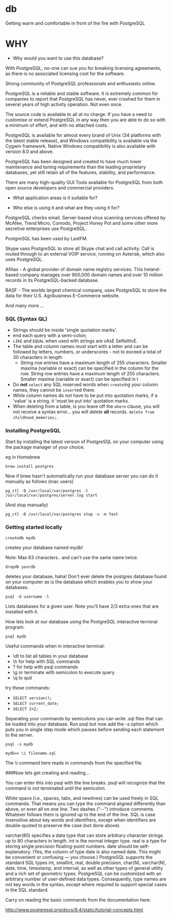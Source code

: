 # db
Getting warm and comfortable in front of the fire with PostgreSQL

# WHY
* Why would you want to use this database?

With PostgreSQL, no-one can sue you for breaking licensing agreements, as there is no associated licensing cost for the software.

Strong community of PostgreSQL professionals and enthusiasts online.

PostgreSQL is a reliable and stable software. It is extremely common for companies to report that PostgreSQL has never, ever crashed for them in several years of high activity operation. Not even once.

The source code is available to all at no charge. If you have a need to customise or extend PostgreSQL in any way then you are able to do so with a minimum of effort, and with no attached costs.

PostgreSQL is available for almost every brand of Unix (34 platforms with the latest stable release), and Windows compatibility is available via the Cygwin framework. Native Windows compatibility is also available with version 8.0 and above.

PostgreSQL has been designed and created to have much lower maintenance and tuning requirements than the leading proprietary databases, yet still retain all of the features, stability, and performance.

There are many high-quality GUI Tools available for PostgreSQL from both open source developers and commercial providers.

* What application areas is it suitable for?






* Who else is using it and what are they using it for?

PostgreSQL checks email. Server-based virus scanning services offered by McAfee, Trend Micro, Comodo, Project Honey Pot and some other more secretive enterprises use PostgreSQL.

PostgreSQL has been used by LastFM.

Skype uses PostgreSQL to store all Skype chat and call activity. Call is routed through to an external VOIP service, running on Asterisk, which also uses PostgreSQL.

Afilias - A global provider of domain name registry services. This Ireland-based company manages over 900,000 domain names and over 10 million records in its PostgreSQL-backed database.

BASF - The worlds largest chemical company, uses PostgreSQL to store the data for their U.S. Agribusiness E-Commerce website.

And many more ...


### SQL (Syntax QL)

+ Strings should be inside 'single quotation marks'.
+ end each query with a semi-colon;
+ `LIKE` and `EQUAL` when used with strings are cAsE SeNsItIvE.
+ The table and column names must start with a letter and can be followed by letters, numbers, or underscores - not to exceed a total of 30 characters in length
  + String row entries have a maximum length of 255 characters. Smaller maxima (variable or exact) can be specified in the column for the row. String row entries have a maximum length of 255 characters. Smaller maxima (variable or exact) can be specified in t
+ Do **not** `select` any SQL reserved words when `create`ing your column names, they cannot be `insert`ed there.
+ While column names do not have to be put into quotation marks, if a 'value' is a string, it 'must be put into' quotation marks.
+ When deleting from a table, is you leave off the `where` clause, you will not receive a syntax error... you will delete **all** records. `delete from childhood_memories;`.

### Installing PostgreSQL

Start by installing the latest version of PostgreSQL on your computer using the package manager of your choice.

eg in Homebrew

`brew install postgres`

Now if brew hasn't automatically run your database server you can do it manually as follows (mac users)

`pg_ctl -D /usr/local/var/postgres -l /usr/local/var/postgres/server.log start`

(And stop manually)

`pg_ctl -D /usr/local/var/postgres stop -s -m fast`

### Getting started locally

`createdb mydb`

creates your database named mydb!

Note: Max 63 characters.. and can't use the same name twice.

`dropdb yourdb`

deletes your database, haha! Don't ever delete the postgres database found on your computer as is the database which enables you to show your databases.

`psql -U username -l`

Lists databases for a given user. Note you'll have 2/3 extra ones that are installed with it.

How lets look at our database using the PostgreSQL interactive terminal program.

`psql mydb`


Useful commands when in interactive terminal:
 + \dt to list all tables in your database
 + \h for help with SQL commands
 + \? for help with psql commands
 + \g or terminate with semicolon to execute query
 + \q to quit


 try these commands:
 + `SELECT version();`
 + `SELECT current_date;`
 + `SELECT 2+2;`


 Separating your commands by semicolons you can write .sql files that can be loaded into your database. Run psql but now add the -s option which puts you in single step mode which pauses before sending each statement to the server.

`psql -s mydb`

 `mydb=> \i filename.sql`


The \i command here reads in commands from the specified file.


###Now lets get creating and reading...

You can enter this into psql with the line breaks. psql will recognize that the command is not terminated until the semicolon.

White space (i.e., spaces, tabs, and newlines) can be used freely in SQL commands. That means you can type the command aligned differently than above, or even all on one line. Two dashes ("--") introduce comments. Whatever follows them is ignored up to the end of the line. SQL is case insensitive about key words and identifiers, except when identifiers are double-quoted to preserve the case (not done above).

varchar(80) specifies a data type that can store arbitrary character strings up to 80 characters in length. int is the normal integer type. real is a type for storing single precision floating-point numbers. date should be self-explanatory. (Yes, the column of type date is also named date. This might be convenient or confusing — you choose.)
PostgreSQL supports the standard SQL types int, smallint, real, double precision, char(N), varchar(N), date, time, timestamp, and interval, as well as other types of general utility and a rich set of geometric types. PostgreSQL can be customized with an arbitrary number of user-defined data types. Consequently, type names are not key words in the syntax, except where required to support special cases in the SQL standard.

Carry on reading the basic commands from the documentation here:

http://www.postgresql.org/docs/9.4/static/tutorial-concepts.html
